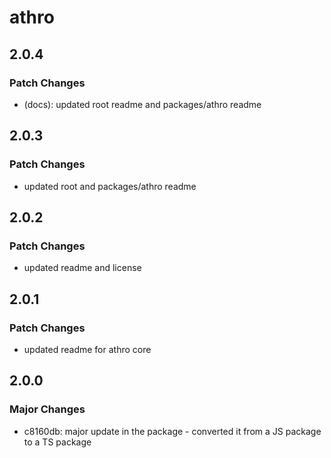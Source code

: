 # athro

## 2.0.4

### Patch Changes

- (docs): updated root readme and packages/athro readme

## 2.0.3

### Patch Changes

- updated root and packages/athro readme

## 2.0.2

### Patch Changes

- updated readme and license

## 2.0.1

### Patch Changes

- updated readme for athro core

## 2.0.0

### Major Changes

- c8160db: major update in the package - converted it from a JS package to a TS package
